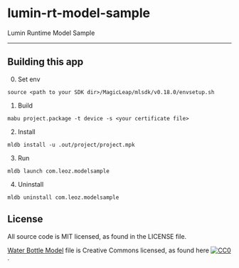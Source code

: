 # lumin-rt-model-sample
Lumin Runtime Model Sample

---

## Building this app

0. Set env

```shell
source <path to your SDK dir>/MagicLeap/mlsdk/v0.18.0/envsetup.sh
```

1. Build

```shell
mabu project.package -t device -s <your certificate file>
```

2. Install

```shell
mldb install -u .out/project/project.mpk
```

3. Run

```shell
mldb launch com.leoz.modelsample
```

4. Uninstall

```shell
mldb uninstall com.leoz.modelsample
```

## License

All source code is MIT licensed, as found in the LICENSE file.

[Water Bottle Model](https://github.com/KhronosGroup/glTF-Sample-Models/tree/master/2.0/WaterBottle) file is Creative Commons licensed, as found here [![CC0](http://i.creativecommons.org/p/zero/1.0/88x31.png)](http://creativecommons.org/publicdomain/zero/1.0/).
